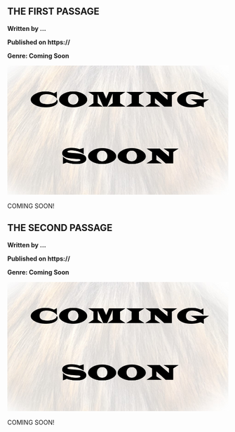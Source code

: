 ## THE FIRST PASSAGE

__Written by ...__

__Published on https://__

__Genre: Coming Soon__

![coming-soon](images/comingsoon.jpg)

COMING SOON!


## THE SECOND PASSAGE

__Written by ...__

__Published on https://__

__Genre: Coming Soon__

![coming-soon](images/comingsoon.jpg)

COMING SOON!

